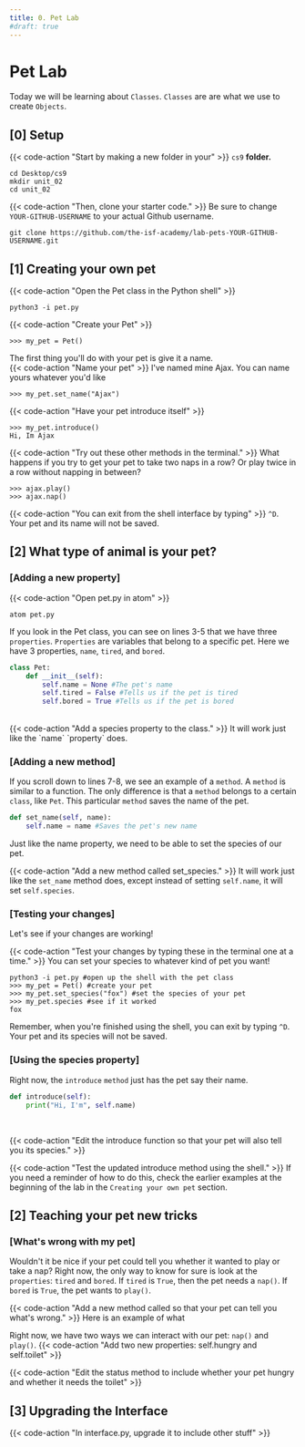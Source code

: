 ```yaml
---
title: 0. Pet Lab
#draft: true
---
```


# Pet Lab
Today we will be learning about `Classes`. `Classes` are are what we use to create `Objects`.

## [0] Setup
{{< code-action "Start by making a new folder in your" >}} `cs9` **folder.**
```shell
cd Desktop/cs9
mkdir unit_02
cd unit_02
```

{{< code-action "Then, clone your starter code." >}} Be sure to change `YOUR-GITHUB-USERNAME` to your actual Github username.
```shell
git clone https://github.com/the-isf-academy/lab-pets-YOUR-GITHUB-USERNAME.git
```

## [1] Creating your own pet
{{< code-action "Open the Pet class in the Python shell" >}}
```shell
python3 -i pet.py
```
{{< code-action "Create your Pet" >}}
```shell
>>> my_pet = Pet()
```
The first thing you'll do with your pet is give it a name.
<br>
{{< code-action "Name your pet" >}} I've named mine Ajax. You can name yours whatever you'd like
```shell
>>> my_pet.set_name("Ajax")
```

{{< code-action "Have your pet introduce itself" >}}
```shell
>>> my_pet.introduce()
Hi, Im Ajax
```

{{< code-action "Try out these other methods in the terminal." >}} What happens if you try to get your pet to take two naps in a row? Or play twice in a row without napping in between?
```shell
>>> ajax.play()
>>> ajax.nap()
```

{{< code-action "You can exit from the shell interface by typing" >}} `^D`.
Your pet and its name will not be saved.

## [2] What type of animal is your pet?
### [Adding a new property]
{{< code-action "Open pet.py in atom" >}}
```shell
atom pet.py
```
If you look in the Pet class, you can see on lines 3-5 that we have three `properties`. `Properties` are variables that belong to a specific pet. Here we have 3 properties, `name`, `tired`, and `bored`.
```python {linenos=table, hl_lines=["3-5"],linenostart=1}
class Pet:
    def __init__(self):
        self.name = None #The pet's name
        self.tired = False #Tells us if the pet is tired
        self.bored = True #Tells us if the pet is bored
```
<br>
{{< code-action "Add a species property to the class." >}} It will work just like the `name` `property` does.


### [Adding a new method]

If you scroll down to lines 7-8, we see an example of a `method`. A `method` is similar to a function. The only difference is that a `method` belongs to a certain `class`, like `Pet`.
This particular `method` saves the name of the pet.

```python {linenos=table, linenostart=7}
def set_name(self, name):
    self.name = name #Saves the pet's new name
```
Just like the name property, we need to be able to set the species of our pet.

{{< code-action "Add a new method called set_species." >}} It will work just like the `set_name` method does, except instead of setting `self.name`, it will set `self.species`.
### [Testing your changes]
Let's see if your changes are working!

{{< code-action "Test your changes by typing these in the terminal one at a time." >}} You can set your species to whatever kind of pet you want!
```shell
python3 -i pet.py #open up the shell with the pet class
>>> my_pet = Pet() #create your pet
>>> my_pet.set_species("fox") #set the species of your pet
>>> my_pet.species #see if it worked
fox
```
Remember, when you're finished using the shell, you can exit by typing `^D`.
Your pet and its species will not be saved.

### [Using the species property]
Right now, the `introduce` `method` just has the pet say their name.

```python {linenos=table, linenostart=10}
def introduce(self):
    print("Hi, I'm", self.name)
```
<br>

{{< code-action "Edit the introduce function so that your pet will also tell you its species." >}}

{{< code-action "Test the updated introduce method using the shell." >}} If you need a reminder of how to do this, check the earlier examples at the beginning of the lab in the `Creating your own pet` section.


## [2] Teaching your pet new tricks
### [What's wrong with my pet]
Wouldn't it be nice if your pet could tell you whether it wanted to play or take a nap? Right now, the only way to know for sure is look at the `properties`: `tired` and `bored`. If `tired` is `True`, then the pet needs a `nap()`. If `bored` is `True`, the pet wants to `play()`.

{{< code-action "Add a new method called so that your pet can tell you what's wrong." >}} Here is an example of what 
<br>

Right now, we have two ways we can interact with our pet: `nap()` and `play()`.
{{< code-action "Add two new properties: self.hungry and self.toilet" >}}
<br>

{{< code-action "Edit the status method to include whether your pet hungry and whether it needs the toilet" >}}


## [3] Upgrading the Interface

{{< code-action "In interface.py, upgrade it to include other stuff" >}}
